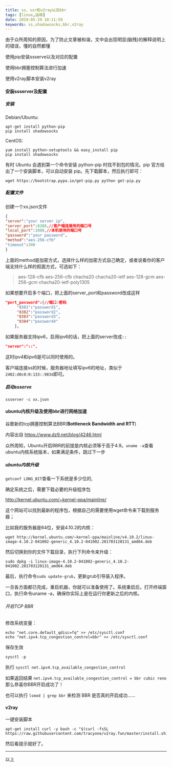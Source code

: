 ```yaml
---
title: ss、ssr和v2ray以及bbr
tags: [linux,运维]
date: 2019-05-29 10:11:59
keywords: ss,shadowsocks,bbr,v2ray
---
```


由于众所周知的原因，为了防止文章被和谐，文中会出现明显(脑残)的解释说明上的错误，懂的自然都懂

使用pip安装ssserve以及对应的配置

使用bbr拥塞控制算法进行加速

使用v2ray脚本安装v2ray

<!--more-->

#### 安装ssserver及配置

##### 安装

Debian/Ubuntu:

``` shell
apt-get install python-pip
pip install shadowsocks 
```

CentOS:

``` she
yum install python-setuptools && easy_install pip
pip install shadowsocks 
```

有时 Ubuntu 会遇到第一个命令安装 python-pip 时找不到包的情况。pip 官方给出了一个安装脚本，可以自动安装 pip。先下载脚本，然后执行即可：

``` shell
wget https://bootstrap.pypa.io/get-pip.py python get-pip.py 
```
##### 配置文件

创建一个xx.json文件


``` json
{
"server":"your server ip",
"server_port":8388,//客户端连接用的端口号
"local_port":1080,//本机使用的端口号
"password":"your password",
"method":"aes-256-cfb"
"timeout":300
}
```

上面的method是加密方式，选择什么样的加密方式自己确定，或者说看你的客户端支持什么样的假面方式，可选如下：

> aes-128-cfb
> aes-256-cfb
> chacha20
> chacha20-ietf
> aes-128-gcm
> aes-256-gcm
> chacha20-ietf-poly1305

如果想要开启多个端口，把上面的server_port和password改成这样

``` json
"port_password":{//端口:密码 
     "8381":"password1",
     "8382":"password2",
     "8383":"password3",
     "8384":"password4"
    },
```

如果服务器支持ipv6，启用ipv6的话，把上面的server改成`::`

``` json
"server":"::",
```

这时ipv4和ipv6是可以同时使用的。

客户端连接ss的时候，服务器地址填写ipv6的地址，类似于`2402:d0c0:0:133::983d`即可。

##### 启动ssserve

``` shell
ssserver -c xx.json 
```

#### ubuntu内核升级及使用bbr进行网络加速

谷歌新的tcp拥塞控制算法BBR(**Bottleneck Bandwidth and RTT**)



内容出自 https://www.dz9.net/blog/4246.html



众所周知，Ubuntu开启BBR的前提是内核必须等于高于4.9。`uname -a`查看ubuntu内核系统版本，如果满足条件，跳过下一步

##### ubuntu内核升级

`getconf LONG_BIT`查看一下系统是多少位的,

确定系统之后，需要下载必要的升级程序包

http://kernel.ubuntu.com/~kernel-ppa/mainline/

这个网站可以找到最新的程序包，根据自己的需要使用wget命令来下载到服务器；

比如我的服务器是64位，安装4.10.2的内核：

``` shell
wget http://kernel.ubuntu.com/~kernel-ppa/mainline/v4.10.2/linux-image-4.10.2-041002-generic_4.10.2-041002.201703120131_amd64.deb
```

然后切换到你的文件下载目录，执行下列命令来升级：

``` shell
sudo dpkg -i linux-image-4.10.2-041002-generic_4.10.2-041002.201703120131_amd64.deb
```

最后，执行命令`sudo update-grub`，更新grub引导装入程序。

一旦各方面都已完成，重启机器，你就可以准备使用了。系统重启后，打开终端窗口，执行命令uname -a，确保你实际上是在运行你更新之后的内核。

###### 开启TCP BBR

修改系统变量：

```shell
echo "net.core.default_qdisc=fq" >> /etc/sysctl.conf
echo "net.ipv4.tcp_congestion_control=bbr" >> /etc/sysctl.conf
```

保存生效

`sysctl -p`

执行
`sysctl net.ipv4.tcp_available_congestion_control`

如果返回结果
`net.ipv4.tcp_available_congestion_control = bbr cubic reno`
那么恭喜你BBR开启成功了！

也可以执行
`lsmod | grep bbr`
来检测 BBR 是否真的开启成功......

#### v2ray

一键安装脚本

``` shell
apt-get install curl -y bash -c "$(curl -fsSL https://raw.githubusercontent.com/tracyone/v2ray.fun/master/install.sh)"
```

然后看提示就好了。



----

以上